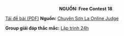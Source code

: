 **<center>NGUỒN: Free Contest 18</center>**

[Tải đề bài (PDF)](/statements/2128/ROOKS.pdf)
**Nguồn:** [Chuyên Sơn La Online Judge](http://csloj.ddns.net/)

**Group giải đáp thắc mắc:** [Lập trình 24h](https://www.facebook.com/groups/1386904321519984)